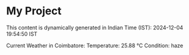 # My Project

This content is dynamically generated in Indian Time (IST): 2024-12-04 19:54:50 IST


Current Weather in Coimbatore:
Temperature: 25.88 °C
Condition: haze
